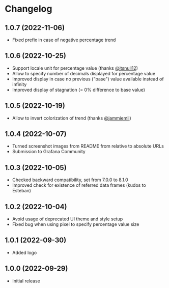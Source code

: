 # Changelog

## 1.0.7 (2022-11-06)

* Fixed prefix in case of negative percentage trend

## 1.0.6 (2022-10-25)

* Support locale unit for percentage value (thanks [@itsnull12](https://github.com/nikos/grafana-percent-trend-panel/issues/15))
* Allow to specify number of decimals displayed for percentage value 
* Improved display in case no previous ("base") value available instead of infinity
* Improved display of stagnation (= 0% difference to base value)

## 1.0.5 (2022-10-19)

* Allow to invert colorization of trend (thanks [@jammiemil](https://github.com/nikos/grafana-percent-trend-panel/issues/10))

## 1.0.4 (2022-10-07)

* Turned screenshot images from README from relative to absolute URLs
* Submission to Grafana Community 

## 1.0.3 (2022-10-05)

* Checked backward compatibility, set from 7.0.0 to 8.1.0
* Improved check for existence of referred data frames (kudos to Esteban)

## 1.0.2 (2022-10-04)

* Avoid usage of deprecated UI theme and style setup
* Fixed bug when using pixel to specify percentage value size

## 1.0.1 (2022-09-30)

* Added logo

## 1.0.0 (2022-09-29)

* Initial release
